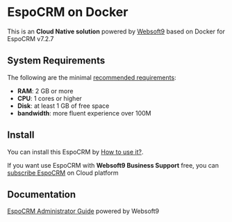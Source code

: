 # EspoCRM on Docker  

This is an **Cloud Native solution** powered by [Websoft9](https://www.websoft9.com) based on Docker for EspoCRM v7.2.7

## System Requirements

The following are the minimal [recommended requirements](https://docs.espocrm.com/administration/installation-by-script/):

* **RAM**: 2 GB or more
* **CPU**: 1 cores or higher
* **Disk**: at least 1 GB of free space
* **bandwidth**: more fluent experience over 100M  

## Install

You can install this EspoCRM by [How to use it?](https://github.com/Websoft9/docker-library#how-to-use-it).   

If you want use EspoCRM with **Websoft9 Business Support** free, you can [subscribe EspoCRM](https://www.websoft9.com/apps) on Cloud platform

## Documentation

[EspoCRM Administrator Guide](https://support.websoft9.com/docs/espocrm) powered by Websoft9
